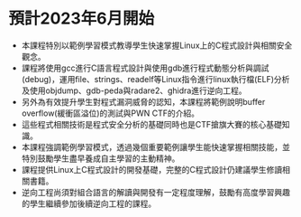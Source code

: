 # 預計2023年6月開始
- 本課程特別以範例學習模式教導學生快速掌握Linux上的C程式設計與相關安全觀念。
- 課程將使用gcc進行C語言程式設計與使用gdb進行程式動態分析與調試(debug)，運用file、strings、readelf等Linux指令進行linux執行檔(ELF)分析及使用objdump、gdb-peda與radare2、ghidra進行逆向工程。
- 另外為有效提升學生對程式漏洞威脅的認知，本課程將範例說明buffer overflow(緩衝區溢位)的測試與PWN CTF的介紹。
- 這些程式相關技術是程式安全分析的基礎同時也是CTF搶旗大賽的核心基礎知識。
- 本課程強調範例學習模式，透過幾個重要範例讓學生能快速掌握相關技能，並特別鼓勵學生盡早養成自主學習的主動精神。
- 課程提供Linux上C程式設計的開發基礎，完整的C程式設計仍建議學生修讀相關書籍。
- 逆向工程尚須對組合語言的解讀與開發有一定程度理解，鼓勵有高度學習興趣的學生繼續參加後續逆向工程的課程。
